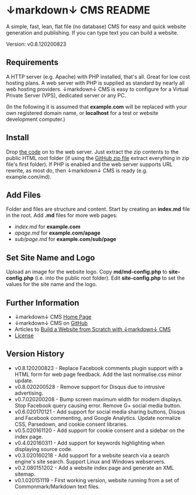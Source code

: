 # ↓markdown↓ CMS README

A simple, fast, lean, flat file (no database) CMS for easy and quick website generation and publishing. If you can type text you can build a website.

Version: v0.8.120200823

## Requirements

A HTTP server (e.g. Apache) with PHP installed, that's all. Great for low cost hosting plans. A web server with PHP is supplied as standard by nearly all web hosting providers. ↓markdown↓ CMS is easy to configure for a Virtual Private Server (VPS), dedicated server or any PC. 

(In the following it is assumed that **example.com** will be replaced with your own registered domain name, or **localhost** for a test or website development computer.)

## Install

Drop [the code](http://tekeye.uk/downloads/markdown-cms.zip "↓markdown↓ CMS Zip File") on to the web server. Just extract the zip contents to the public HTML root folder (if using the [GitHub zip file](https://github.com/GR8DAN/markdown-CMS/archive/master.zip "↓markdown↓ CMS from GitHub") extract everything in zip file's first folder). If PHP is enabled and the web server supports URL rewrite, as most do, then ↓markdown↓ CMS is ready (e.g. example.com/md).

## Add Files

Folder and files are structure and content. Start by creating an **index.md** file in the root. Add **.md** files for more web pages:

* _index.md_ for **example.com**
* _apage.md_ for **example.com/apage**
* _sub/page.md_ for **example.com/sub/page**

## Set Site Name and Logo

Upload an image for the website logo. Copy **md/md-config.php** to **site-config.php** (i.e. into the public root folder). Edit **site-config.php** to set the values for the site name and the logo.

## Further Information

* ↓markdown↓ CMS [Home Page](http://tekeye.uk/md/ "↓markdown↓ CMS Home Page")
* ↓markdown↓ CMS on [GitHub](https://github.com/GR8DAN/markdown-CMS "↓markdown↓ CMS on GitHub")
* Articles to [Build a Website from Scratch with ↓markdown↓ CMS](http://tekeye.uk/md_cms/build-a-website-from-scratch "Articles on Using ↓markdown↓ CMS")
* [License](/md/markdown-cms-license "↓markdown↓ CMS License")

## Version History

* v0.8.120200823 - Replace Facebook comments plugin support with a HTML form for web page feedback. Add the last normalise.css minor update.
* v0.8.020200528 - Remove support for Disqus due to intrusive advertising.
* v0.7.020200208 - Bump screen maximum width for modern displays. Stop Facebook query causing error. Remove G+ social media button.
* v0.6.020170121 - Add support for social media sharing buttons, Disqus and Facebook commenting, and Google Analytics. Update normalize CSS, Parsedown, and cookie consent libraries. 
* v0.5.020161120 - Add support for cookie consent and a sidebar on the index page.
* v0.4.020160311 - Add support for keywords highlighting when displaying source code.
* v0.3.020160218 - Add support for a website search via a search engine's site search. Support Linux and Windows webservers.
* v0.2.080151202 - Add a website index page and generate an XML sitemap.
* v0.1.020151119 - First working version, website running from a set of Commonmark/Markdown text files.